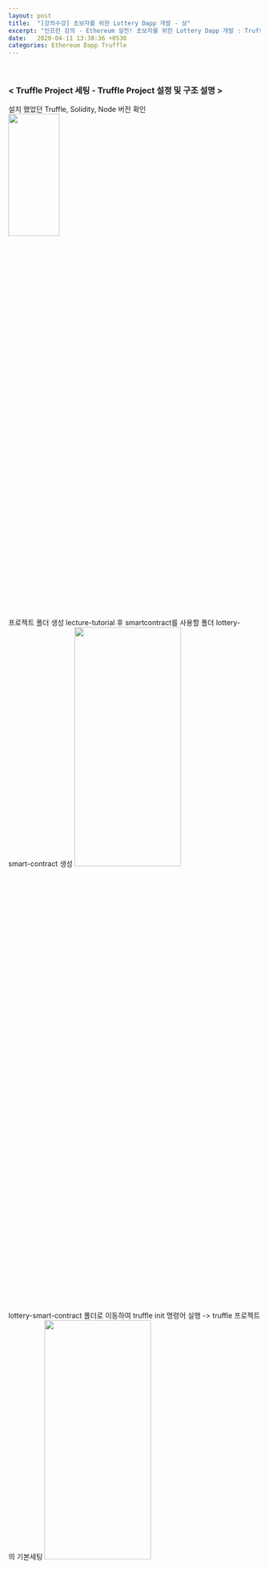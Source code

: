 ```yaml
---
layout: post
title:  "[강의수강] 초보자를 위한 Lottery Dapp 개발 - 상"
excerpt: "인프런 강의 - Ethereum 실전! 초보자를 위한 Lottery Dapp 개발 : Truffle Project 설정 및 구조 설명, Truffle을 활용한 테스트"
date:   2020-04-11 13:38:36 +0530
categories: Ethereum Dapp Truffle
---
```


<br/>

<h3>< Truffle Project 세팅 - Truffle Project 설정 및 구조 설명 ></h3>  
  
  설치 했었던 Truffle, Solidity, Node 버전 확인  
  <img src="/assets/imgs/Lottery&Dapp_06.png" width="45%" height="25%" >  
  
  <br/>
  프로젝트 폴더 생성 lecture-tutorial 후 smartcontract를 사용할 폴더 lottery-smart-contract 생성  
  <img src="/assets/imgs/Lottery&Dapp_07.png" width="65%" height="35%" >  
  
  <br/>
  lottery-smart-contract 폴더로 이동하여 truffle init 명령어 실행 -> truffle 프로젝트의 기본세팅  
  <img src="/assets/imgs/Lottery&Dapp_08.png" width="65%" height="35%" >  
  
  <br/>
  새로생긴 폴더들 확인 ( ls-al 명령어 사용 )  
  <img src="/assets/imgs/Lottery&Dapp_09.png" width="65%" height="35%" >  
  
  <br/>
  Visual Studio Code 로 lottery-smart-contract 프로젝트 오픈  
      -> Migrations.sol, 1_initial_migration.js 파일 생성 확인  
  <img src="/assets/imgs/Lottery&Dapp_10.png" width="65%" height="35%" >  
  
  + contracts 폴더 : 스마트 컨트랙트 관련 폴더  
  + migrations 폴더 : 배포 관련 스크립트 폴더  
  + test 폴더 : 단위테스트 관련 폴더  
  
  <br/>
  contracts 폴더 안에 Lottery.sol 파일 생성 후 컨트랙트 기본구조 작성  
  ```
   pragma solidity >=0.4.21 <0.7.0;
   
   contract Lottery {

   }
  ```
  
  <br/>
  컴파일  
  <img src="/assets/imgs/Lottery&Dapp_11.png" width="70%" height="40%" >  
  
  <br/>
  컴파일시 build 폴더 생성 -> 컴파일 결과 json 파일로 생성    
  <img src="/assets/imgs/Lottery&Dapp_12.png" width="30%" height="15%" >  
  + json 파일의 bytecode : 실제 blockchain 에 배포될 때 사용되는 bytecode
  
  <br/>
  migrations 폴더에 2_deploy_smart_contract.js 파일 생성 후 배포 코드 작성  
  ```
   const Lottery = artifacts.require("Lottery"); // artifacts.require 가 build 폴더 안에있는 Lottery 데이터 가지고옴

   module.exports = function(deployer) {
     deployer.deploy(Lottery); // Lottery 의 bytecode를 가지고 와 deployer 배포 (deploy) 해줌
   };
  ```
  
  <br/>
  배포하기 위해 사용할 blockchain 네트워크 ( ganache-cli -d -m tutorial 명령어 사용 - 단어는 tutorial 로 설정 )  
  <img src="/assets/imgs/Lottery&Dapp_13.png" width="65%" height="35%" >  
  
  <br/>
  truffle-config.js 파일 에서 배포할 networks 설정 ( networks의 development 부분 수정 )  
  
  ```  
   development: {
     host: "127.0.0.1",     // Localhost (default: none)
     port: 8545,            // Standard Ethereum port (default: none)
     network_id: "*",       // Any network (default: none)
    },   
  ```
   + 로컬에서 테스트 예정 이라 주석만 제거  
   
  <br/>
  스마트 컨트랙트 배포 ( truffle migrate 명령어 사용 )  
  <img src="/assets/imgs/Lottery&Dapp_14.png" width="65%" height="35%" >  
  
  + 스마트 컨트랙트 재배포 시에는 truffle migrate --reset 명령어 사용  
  
  <br/>
  * * *
  <br/>
  <h3>< Truffle Project 세팅 - Truffle을 활용한 스마트 컨트랙트 상호작용 ></h3>  
  
  <br/>
  Lottey.sol 파일 작성  
   ``` 
   pragma solidity >=0.4.21 <0.7.0;

   contract Lottery {

      address public owner; // public 으로 선언하여 자동 getter 생성

       constructor() public {
          owner = msg.sender;
      }

      function getSomeValue() public pure returns (uint256 value){
          return 5;
      }

  }
  ```
  
  <br/>
   스마트 컨트랙트 재배포  
   <img src="/assets/imgs/Lottery&Dapp_15.png" width="65%" height="35%" >  
       => 처음 배포시 Lottery의 gas used는 66838 이었는데 재배포시 gas used는 130157 로 증가  
          코드를 작성한 만큼 블록체인에 저장해야 하기 때문에 많은 수수료가 사용됨  
  
  <br/>
  이전에 켜둔 ganache-cli 에서 배포 트랜잭션들 기록 -> 트랜잭션들 확인 가능  
  <img src="/assets/imgs/Lottery&Dapp_16.png" width="65%" height="35%" >  
  <img src="/assets/imgs/Lottery&Dapp_17.png" width="65%" height="35%" >  
  
  <br/>
  블록체인에 접근 ( truffle console 명령어 사용 )  
  <img src="/assets/imgs/Lottery&Dapp_18.png" width="65%" height="35%" >  
  
  <br/>
  web3 에 접근 해서 사용 가능  
  <img src="/assets/imgs/Lottery&Dapp_19.png" width="35%" height="25%" >  
  
  <br/>
  받은 주소 10개 ( ganache-cli 의 Available Accounts ) 확인 가능 ( getAccounts( ) 명령어 사용 )  
  <img src="/assets/imgs/Lottery&Dapp_20.png" width="40%" height="20%" >  

  <br/>
  계정의 이더 확인 가능 ( getBalance('Account Address') 명령어 사용 )  
  <img src="/assets/imgs/Lottery&Dapp_21.png" width="65%" height="35%" >  
  + 원래 100 이더였는데 스마트 컨트랙트 배포하는데 이더 사용  

  <br/>
  Lottery address 확인 가능 ( Lottery.json 파일의 networks의 address 와 동일 한 주소 확인 가능 )  
  <img src="/assets/imgs/Lottery&Dapp_22.png" width="45%" height="25%" >  

  <br/>
  lt 변수안에 배포된 Lottery의 instance 넣음  
  <img src="/assets/imgs/Lottery&Dapp_23.png" width="65%" height="35%" >  

  <br/>
  lt 에서 사용할 수 있는 여러가지 함수들을 abi 형태로 확인 가능  
  <img src="/assets/imgs/Lottery&Dapp_24.png" width="30%" height="15%" >  

  <br/>
  owner의 getter 함수 사용  
  <img src="/assets/imgs/Lottery&Dapp_25.png" width="45%" height="20%" >  
      -> eth.getAccounts()시 0번째 주소와 동일 ( truffle은 자신이 가진 주소중 0번째 주소를 deployer로 사용 )  
  
  <br/>
  Lottery.sol 파일 에 만든 getSomeValue() 함수 확인 -> 리턴 5확인 가능  
  <img src="/assets/imgs/Lottery&Dapp_26.png" width="65%" height="35%" >  
  
  <br/>
  * * *
  <br/>
  <h3>< Truffle Project 세팅 - Truffle을 활용한 테스트 ></h3>  
  
  <br/>
  test 폴더 안에 lottery.test.js 파일 생성 후 코드작성  
  ```   
   const Lottery = artifacts.require("Lottery");

   contract('Lottery', function([deployer, user1, user2]){ // 각각의 파라미터에는 10개의 주소중 순서대로 들어감

        beforeEach(async () => {
            console.log('Before each')      
        })

        it('Basic test', async () => {
            console.log('Basic test')
        })

    }); 
  ```
  
  + 테스트 하는 방법 1 : truffle test 명령어 이용 - test 폴더 안의 모드 파일 실행
  + 테스트 하는 방법 2 : truffle test test/lottery.test.js - 테스트 할 파일 직접 지정 ( 단일 테스트 )  
  
  
  <br/>
  테스트 파일 실행 ( truffle test test/lottery.test.js 명령어 사용 )  
  <img src="/assets/imgs/Lottery&Dapp_27.png" width="65%" height="35%" >  
      -> lottery.test.js 파일의 console 로 찍은 부부 확인 가능  
    
  <br/>
  테스트 파일 수정 후 테스트 파일 재실행( truffle test test/lottery.test.js 명령어 사용 )  
  ```
   const Lottery = artifacts.require("Lottery");

    contract('Lottery', function([deployer, user1, user2]){ // 각각의 파라미터에는 10개의 주소중 순서대로 들어감
        let lottery;
        beforeEach(async () => {
            console.log('Before each')    
            lottery = await Lottery.new();  // 컨트랙트 배포 
        })

        it('Basic test', async () => {
            console.log('Basic test')
            let owner = await lottery.owner();
            let value = await lottery.getSomeValue();

            console.log('owner : ' + owner);
            console.log('value : ' + value);
            assert.equal(value, 5) // value 값 5와 같은지 확인
        })

    });
  ```
  <img src="/assets/imgs/Lottery&Dapp_28.png" width="70%" height="35%" >  
  
  
  
  
  
  
  
  
  
  
  
  
  
  
  
 
